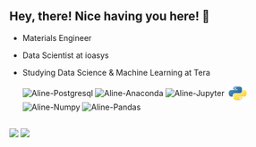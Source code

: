 ## Hey, there! Nice having you here! 👋

- Materials Engineer
- Data Scientist at ioasys
- Studying Data Science & Machine Learning at Tera

  <img align="center" alt="Aline-Postgresql" height="30" width="40" src="https://cdn.jsdelivr.net/gh/devicons/devicon/icons/postgresql/postgresql-original.svg" />
  <img align="center" alt="Aline-Anaconda" height="30" width="40" src="https://cdn.jsdelivr.net/gh/devicons/devicon/icons/anaconda/anaconda-original.svg" />    
  <img align="center" alt="Aline-Jupyter" height="30" width="40 "src="https://cdn.jsdelivr.net/gh/devicons/devicon/icons/jupyter/jupyter-original-wordmark.svg" />
  <img align="center" alt="Aline-Python" height="30" width="40" src="https://raw.githubusercontent.com/devicons/devicon/master/icons/python/python-original.svg">
  <img align="center" alt="Aline-Numpy" height="30" width="40" src="https://cdn.jsdelivr.net/gh/devicons/devicon/icons/numpy/numpy-original.svg" />
  <img align="center" alt="Aline-Pandas" height="30" width="40" src="https://cdn.jsdelivr.net/gh/devicons/devicon/icons/pandas/pandas-original.svg" />
</div>
          
  ##
 
<div>
  <a href = "mailto:alinefsalviano@gmail.com"><img src="https://img.shields.io/badge/-Gmail-%23333?style=for-the-badge&logo=gmail&logoColor=white" target="_blank"></a>
  <a href="https://www.linkedin.com/in/alinesalviano" target="_blank"><img src="https://img.shields.io/badge/-LinkedIn-%230077B5?style=for-the-badge&logo=linkedin&logoColor=white" target="_blank"></a> 
</div>
